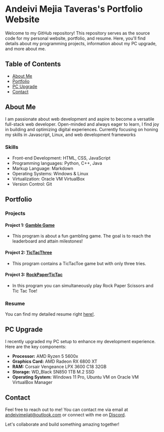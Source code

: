 # Andeivi Mejia Taveras's Portfolio Website

Welcome to my GitHub repository! This repository serves as the source code for my personal website, portfolio, and resume. Here, you'll find details about my programming projects, information about my PC upgrade, and more about me.

## Table of Contents

- [About Me](#about-me)
- [Portfolio](#portfolio)
- [PC Upgrade](#pc-upgrade)
- [Contact](#contact)

## About Me

I am passionate about web development and aspire to become a versatile full-stack web developer. Open-minded and always eager to learn, I find joy in building and optimizing digital experiences. Currently focusing on honing my skills in Javascript, Linux, and web development frameworks

### Skills

- Front-end Development: HTML, CSS, JavaScript
- Programming languages: Python, C++, Java
- Markup Language: Markdown
- Operating Systems: Windows & Linux
- Virtualization: Oracle VM VirtualBox
- Version Control: Git

## Portfolio

### Projects

#### Project 1: [Gamble Game](https://replit.com/@clumsy/GambleGame)
- This program is about a fun gambling game. The goal is to reach the leaderboard and attain milestones!

#### Project 2: [TicTacThree](https://replit.com/@clumsy/TicTacThree)
- This program contains a TicTacToe game but with only three tries.

#### Project 3: [RockPaperTicTac](https://replit.com/@clumsy/RockpaperTictac)
- In this program you can simultaneously play Rock Paper Scissors and Tic Tac Toe!

### Resume

You can find my detailed resume right [here!](resume/AMejiaTResume.pdf).

## PC Upgrade

I recently upgraded my PC setup to enhance my development experience. Here are the key components:

- **Processor:** AMD Ryzen 5 5600x
- **Graphics Card:** AMD Radeon RX 6800 XT
- **RAM:** Corsair Vengeance LPX 3600 C18 32GB
- **Storage:** WD_Black SN850 1TB M.2 SSD
- **Operating System:** Windows 11 Pro, Ubuntu VM on Oracle VM VirtualBox Manager

## Contact

Feel free to reach out to me! You can contact me via email at [andeivimejiat@outlook.com](mailto:andeivimejiat@outlook.com) or connect with me on [Discord](https://discordapp.com/users/254781012792442880).

Let's collaborate and build something amazing together!